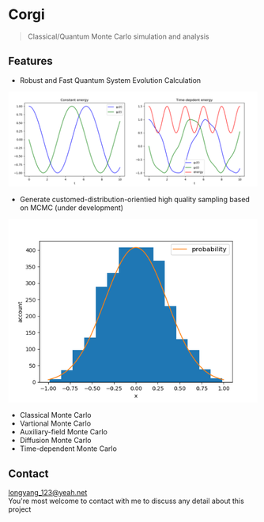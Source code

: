 # Corgi
> Classical/Quantum Monte Carlo simulation and analysis

## Features
+ Robust and Fast Quantum System Evolution Calculation

![](./figs/basicpsi.png)

+ Generate customed-distribution-orientied high quality sampling based on MCMC (under development)

![](./figs/MCMC_fitdis.png)

+ Classical Monte Carlo
+ Vartional Monte Carlo
+ Auxiliary-field Monte Carlo
+ Diffusion Monte Carlo
+ Time-dependent Monte Carlo

## Contact
longyang_123@yeah.net  
You're most welcome to contact with me to discuss any detail about this project